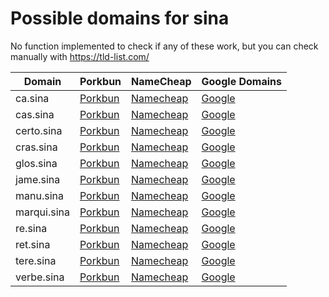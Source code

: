 # Possible domains for sina

No function implemented to check if any of these work, but you can check manually with https://tld-list.com/

| Domain | Porkbun | NameCheap | Google Domains |
|---|---|---|---|
| ca.sina | [Porkbun](https://porkbun.com/checkout/search?prb=e814663da1&tlds=&idnLanguage=&search=search&q=ca.sina) | [Namecheap](https://www.namecheap.com/domains/registration/results/?domain=ca.sina) | [Google](https://domains.google.com/registrar/search?searchTerm=ca.sina) |
| cas.sina | [Porkbun](https://porkbun.com/checkout/search?prb=e814663da1&tlds=&idnLanguage=&search=search&q=cas.sina) | [Namecheap](https://www.namecheap.com/domains/registration/results/?domain=cas.sina) | [Google](https://domains.google.com/registrar/search?searchTerm=cas.sina) |
| certo.sina | [Porkbun](https://porkbun.com/checkout/search?prb=e814663da1&tlds=&idnLanguage=&search=search&q=certo.sina) | [Namecheap](https://www.namecheap.com/domains/registration/results/?domain=certo.sina) | [Google](https://domains.google.com/registrar/search?searchTerm=certo.sina) |
| cras.sina | [Porkbun](https://porkbun.com/checkout/search?prb=e814663da1&tlds=&idnLanguage=&search=search&q=cras.sina) | [Namecheap](https://www.namecheap.com/domains/registration/results/?domain=cras.sina) | [Google](https://domains.google.com/registrar/search?searchTerm=cras.sina) |
| glos.sina | [Porkbun](https://porkbun.com/checkout/search?prb=e814663da1&tlds=&idnLanguage=&search=search&q=glos.sina) | [Namecheap](https://www.namecheap.com/domains/registration/results/?domain=glos.sina) | [Google](https://domains.google.com/registrar/search?searchTerm=glos.sina) |
| jame.sina | [Porkbun](https://porkbun.com/checkout/search?prb=e814663da1&tlds=&idnLanguage=&search=search&q=jame.sina) | [Namecheap](https://www.namecheap.com/domains/registration/results/?domain=jame.sina) | [Google](https://domains.google.com/registrar/search?searchTerm=jame.sina) |
| manu.sina | [Porkbun](https://porkbun.com/checkout/search?prb=e814663da1&tlds=&idnLanguage=&search=search&q=manu.sina) | [Namecheap](https://www.namecheap.com/domains/registration/results/?domain=manu.sina) | [Google](https://domains.google.com/registrar/search?searchTerm=manu.sina) |
| marqui.sina | [Porkbun](https://porkbun.com/checkout/search?prb=e814663da1&tlds=&idnLanguage=&search=search&q=marqui.sina) | [Namecheap](https://www.namecheap.com/domains/registration/results/?domain=marqui.sina) | [Google](https://domains.google.com/registrar/search?searchTerm=marqui.sina) |
| re.sina | [Porkbun](https://porkbun.com/checkout/search?prb=e814663da1&tlds=&idnLanguage=&search=search&q=re.sina) | [Namecheap](https://www.namecheap.com/domains/registration/results/?domain=re.sina) | [Google](https://domains.google.com/registrar/search?searchTerm=re.sina) |
| ret.sina | [Porkbun](https://porkbun.com/checkout/search?prb=e814663da1&tlds=&idnLanguage=&search=search&q=ret.sina) | [Namecheap](https://www.namecheap.com/domains/registration/results/?domain=ret.sina) | [Google](https://domains.google.com/registrar/search?searchTerm=ret.sina) |
| tere.sina | [Porkbun](https://porkbun.com/checkout/search?prb=e814663da1&tlds=&idnLanguage=&search=search&q=tere.sina) | [Namecheap](https://www.namecheap.com/domains/registration/results/?domain=tere.sina) | [Google](https://domains.google.com/registrar/search?searchTerm=tere.sina) |
| verbe.sina | [Porkbun](https://porkbun.com/checkout/search?prb=e814663da1&tlds=&idnLanguage=&search=search&q=verbe.sina) | [Namecheap](https://www.namecheap.com/domains/registration/results/?domain=verbe.sina) | [Google](https://domains.google.com/registrar/search?searchTerm=verbe.sina) |
